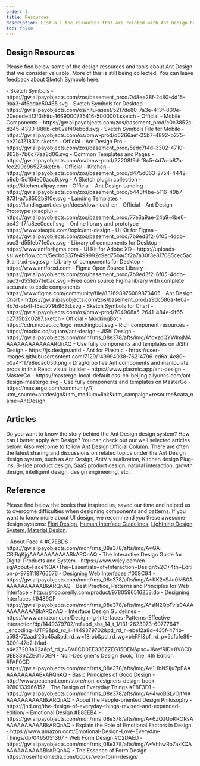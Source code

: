 ```yaml
---
order: 1
title: Resources
description: List all the resources that are related with Ant Design here.
toc: false
---
```


## Design Resources

Please find below some of the design resources and tools about Ant Design that we consider valuable. More of this is still being collected. You can leave feedback about Sketch Symbols [here](https://www.yuque.com/kitchen/topics/216).

<div class="next-block-use-cards"></div>

<ResourceCards>
- Sketch Symbols
  - https://gw.alipayobjects.com/zos/basement_prod/048ee28f-2c80-4d15-9aa3-4f5ddac50465.svg
  - Sketch Symbols for Desktop
  - https://gw.alipayobjects.com/os/hitu-asset/5217de80-7a3e-413f-809e-20ecede4f3f3/hitu-1669000735416-5000001.sketch
  - Official
- Mobile Components
  - https://gw.alipayobjects.com/zos/basement_prod/c0c3852c-d245-4330-886b-cb02ef49eb6d.svg
  - Sketch Symbols File for Mobile
  - https://gw.alipayobjects.com/os/bmw-prod/d6266aef-25b7-4892-b275-ce214121831c.sketch
  - Official
- Ant Design Pro
  - https://gw.alipayobjects.com/zos/basement_prod/5edc7f4d-3302-4710-963b-7b6c77ea8d06.svg
  - Common Templates and Pages
  - https://gw.alipayobjects.com/os/bmw-prod/22208f9d-f8c5-4d7c-b87a-fec290e96527.sketch
  - Official
- Kitchen
  - https://gw.alipayobjects.com/zos/basement_prod/d475d063-2754-4442-b9db-5d164e06acc9.svg
  - A Sketch plugin collection
  - http://kitchen.alipay.com
  - Official
- Ant Design Landing
  - https://gw.alipayobjects.com/zos/basement_prod/b443f4be-5116-49b7-873f-a7c8502b8f0e.svg
  - Landing Templates
  - https://landing.ant.design/docs/download-cn
  - Official
- Ant Design Prototype (xiaopiu)
  - https://gw.alipayobjects.com/zos/basement_prod/77e6a9ae-24a9-4be6-be42-f7fa8ee0eecf.svg
  - Online library and prototype
  - https://www.xiaopiu.com/topic/ant-design
- UI Kit for Figma
  - https://gw.alipayobjects.com/zos/basement_prod/7b9ed3f2-6f05-4ddb-bac3-d55feb71e0ac.svg
  - Library of components for Desktop
  - https://www.antforfigma.com
- UI Kit for Adobe XD
  - https://uploads-ssl.webflow.com/5ecbd337fe499992c9ed75ba/5f2a7a30f3e817085cec5ac9_ant-xd-svg.svg
  - Library of components for Desktop
  - https://www.antforxd.com
- Figma Open Source Library
  - https://gw.alipayobjects.com/zos/basement_prod/7b9ed3f2-6f05-4ddb-bac3-d55feb71e0ac.svg
  - Free open source Figma library with complete accurate to code components
  - https://www.figma.com/community/file/831698976089873405
- Ant Design Chart
  - https://gw.alipayobjects.com/zos/basement_prod/a9dc586a-fe0a-4c7d-ab4f-f5ed779b963d.svg
  - Sketch Symbols for Chart
  - https://gw.alipayobjects.com/os/bmw-prod/704968a5-2641-484e-9f65-c2735b2c0287.sketch
  - Official
- MockingBot
  - https://cdn.modao.cc/logo_mockingbot.svg
  - Rich component resources
  - https://modao.cc/square/ant-design
- JiShi Design
  - https://gw.alipayobjects.com/mdn/rms_08e378/afts/img/A*dxzdQYWlmjMAAAAAAAAAAAAAARQnAQ
  - Use fully components and templates on JiShi Design
  - https://js.design/antd
- Ant for Plasmic
  - https://user-images.githubusercontent.com/7129/149994038-76214796-cd6a-4e80-b0a4-117e8edac050.png
  - Drag/drop live Ant components and manipulate props in this React visual builder
  - https://www.plasmic.app/ant-design
- MasterGo
  - https://mastergo-local-default.oss-cn-beijing.aliyuncs.com/ant-design-mastergo.svg
  - Use fully components and templates on MasterGo
  - https://mastergo.com/community/?utm_source=antdesign&utm_medium=link&utm_campaign=resource&cata_name=AntDesign
</ResourceCards>

## Articles

Do you want to know the story behind the Ant Design design system? How can I better apply Ant Design? You can check out our well selected articles below. Also welcome to follow [Ant Design Official Column](https://www.zhihu.com/column/c_1310524851418480640). There are often the latest sharing and discussions on related topics under the Ant Design design system, such as Ant Design, AntV visualization, Kitchen design Plug-ins, B-side product design, SaaS product design, natural interaction, growth design, intelligent design, design engineering, etc.

<ResourceArticles></ResourceArticles>

## Reference

Please find below the books that inspired us, saved our time and helped us to overcome difficulties when designing components and patterns. If you want to know more about UI design, we recommend you these awesome design systems: [Fiori Design](https://experience.sap.com/fiori-design-web/), [Human Interface Guidelines](https://developer.apple.com/ios/human-interface-guidelines/overview/themes/), [Lightning Design System](https://lightningdesignsystem.com/getting-started/), [Material Design](https://material.io/).

<div class="next-block-use-cards"></div>

<ResourceCards>
- About Face 4 #C7EBD6
  - https://gw.alipayobjects.com/mdn/rms_08e378/afts/img/A*GA-CRIRqKjgAAAAAAAAAAABkARQnAQ
  - The Interactive Design Guide for Digital Products and System
  - https://www.wiley.com/en-sg/About+Face%3A+The+Essentials+of+Interaction+Design%2C+4th+Edition-p-9781118766576
- Designing Web Interfaces #009C94
  - https://gw.alipayobjects.com/mdn/rms_08e378/afts/img/A*KK2xSJu0M80AAAAAAAAAAABkARQnAQ
  - Best Practice, Patterns and Principles for Web Interface
  - http://shop.oreilly.com/product/9780596516253.do
- Designing Interfaces #9489CF
  - https://gw.alipayobjects.com/mdn/rms_08e378/afts/img/A*slN2QpTvIs0AAAAAAAAAAABkARQnAQ
  - Interface Design Guidelines
  - https://www.amazon.com/Designing-Interfaces-Patterns-Effective-Interaction/dp/1449379702/ref=pd_sbs_14_t_1/131-2623973-6077764?_encoding=UTF8&pd_rd_i=1449379702&pd_rd_r=ebe12a8d-435f-474b-a593-72aadf26c45a&pd_rd_w=18rob&pd_rd_wg=bhRFl&pf_rd_p=5cfcfe89-300f-47d2-b1ad-a4e27203a02a&pf_rd_r=8V8CD0EE336ZZEG15DEN&psc=1&refRID=8V8CD0EE336ZZEG15DEN
- Non-Designer's Design Book, The, 4th Edition #FAF0CD
  - https://gw.alipayobjects.com/mdn/rms_08e378/afts/img/A*1HbNSIju7pEAAAAAAAAAAABkARQnAQ
  - Basic Principles of Good Design
  - http://www.peachpit.com/store/non-designers-design-book-9780133966152
- The Design of Everyday Things #F8F3D1
  - https://gw.alipayobjects.com/mdn/rms_08e378/afts/img/A*4woBSLvOjfMAAAAAAAAAAABkARQnAQ
  - About the People-oriented Design Philosophy
  - https://jnd.org/the-design-of-everyday-things-revised-and-expanded-edition/
- Emotional Design #E8EEB4
  - https://gw.alipayobjects.com/mdn/rms_08e378/afts/img/A*6ZQJQoKRORsAAAAAAAAAAABkARQnAQ
  - Explain the Role of Emotional Factors in Design
  - https://www.amazon.com/Emotional-Design-Love-Everyday-Things/dp/0465051367
- Web Form Design #C2DAED
  - https://gw.alipayobjects.com/mdn/rms_08e378/afts/img/A*VhhwRo7axKQAAAAAAAAAAABkARQnAQ
  - The Essence of Form Design
  - https://rosenfeldmedia.com/books/web-form-design/
</ResourceCards>
